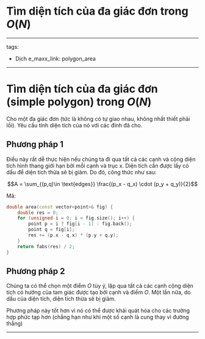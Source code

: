 # Tìm diện tích của đa giác đơn trong $O(N)$

---
tags:
  - Dịch
e_maxx_link: polygon_area
---

# Tìm diện tích của đa giác đơn (simple polygon) trong $O(N)$

Cho một đa giác đơn (tức là không có tự giao nhau, không nhất thiết phải lồi). Yêu cầu tính diện tích của nó với các đỉnh đã cho.

## Phương pháp 1

Điều này rất dễ thực hiện nếu chúng ta đi qua tất cả các cạnh và cộng diện tích hình thang giới hạn bởi mỗi cạnh và trục x. Diện tích cần được lấy có dấu để diện tích thừa sẽ bị giảm. Do đó, công thức như sau:

$$A = \sum_{(p,q)\in \text{edges}} \frac{(p_x - q_x) \cdot (p_y + q_y)}{2}$$

Mã:

```cpp
double area(const vector<point>& fig) {
    double res = 0;
    for (unsigned i = 0; i < fig.size(); i++) {
        point p = i ? fig[i - 1] : fig.back();
        point q = fig[i];
        res += (p.x - q.x) * (p.y + q.y);
    }
    return fabs(res) / 2;
}
```

## Phương pháp 2
Chúng ta có thể chọn một điểm $O$ tùy ý, lặp qua tất cả các cạnh cộng diện tích có hướng của tam giác được tạo bởi cạnh và điểm $O$. Một lần nữa, do dấu của diện tích, diện tích thừa sẽ bị giảm.

Phương pháp này tốt hơn vì nó có thể được khái quát hóa cho các trường hợp phức tạp hơn (chẳng hạn như khi một số cạnh là cung thay vì đường thẳng)

---
